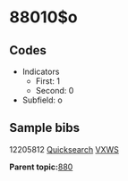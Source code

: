 # 88010$o

## Codes

-   Indicators
    -   First: 1
    -   Second: 0
-   Subfield: o

## Sample bibs

12205812 [Quicksearch](https://search.library.yale.edu/catalog/12205812) [VXWS](http://prodorbis.library.yale.edu:7014/vxws/GetHoldingsService?bibId=12205812)

**Parent topic:**[880](../../tags/880/880.md)

